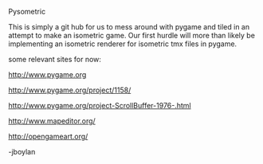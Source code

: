 Pysometric

This is simply a git hub for us to mess around with pygame and tiled in an attempt to make an isometric game. Our first hurdle will more than likely be implementing an isometric renderer for isometric tmx files in pygame.

some relevant sites for now:

http://www.pygame.org

http://www.pygame.org/project/1158/

http://www.pygame.org/project-ScrollBuffer-1976-.html

http://www.mapeditor.org/

http://opengameart.org/

-jboylan